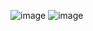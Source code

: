 ![image](https://github.com/yalegama/ChatBot-Using-javascript/assets/86607367/8a963627-47e6-47b6-9110-87882251185a)
![image](https://github.com/yalegama/ChatBot-Using-javascript/assets/86607367/7dcb00e9-e090-442c-ae55-6c36fa9dfd94)
